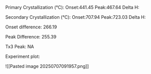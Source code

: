 Primary Crystallization (°C):
	Onset:441.45
	Peak:467.64
	Delta H:
	
Secondary Crystallization  (°C):
	Onset:707.94
	Peak:723.03
	Delta H:
	
Onset difference: 266.19

Peak Difference: 255.39

Tx3 Peak: NA
<!-- PUBLISH STOP -->
Experiment plot:

![[Pasted image 20250707091957.png]]
